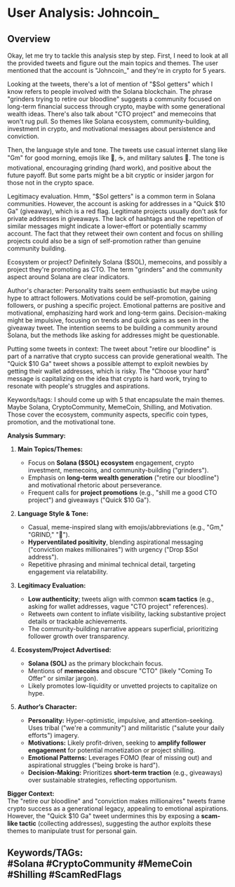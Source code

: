 # User Analysis: Johncoin_

## Overview

<think>
Okay, let me try to tackle this analysis step by step. First, I need to look at all the provided tweets and figure out the main topics and themes. The user mentioned that the account is "Johncoin_" and they're in crypto for 5 years.

Looking at the tweets, there's a lot of mention of "$Sol getters" which I know refers to people involved with the Solana blockchain. The phrase "grinders trying to retire our bloodline" suggests a community focused on long-term financial success through crypto, maybe with some generational wealth ideas. There's also talk about "CTO project" and memecoins that won't rug pull. So themes like Solana ecosystem, community-building, investment in crypto, and motivational messages about persistence and conviction.

Then, the language style and tone. The tweets use casual internet slang like "Gm" for good morning, emojis like 💪, ☕, and military salutes 🫡. The tone is motivational, encouraging grinding (hard work), and positive about the future payoff. But some parts might be a bit cryptic or insider jargon for those not in the crypto space.

Legitimacy evaluation. Hmm, "$Sol getters" is a common term in Solana communities. However, the account is asking for addresses in a "Quick $10 Ga" (giveaway), which is a red flag. Legitimate projects usually don't ask for private addresses in giveaways. The lack of hashtags and the repetition of similar messages might indicate a lower-effort or potentially scammy account. The fact that they retweet their own content and focus on shilling projects could also be a sign of self-promotion rather than genuine community building.

Ecosystem or project? Definitely Solana ($SOL), memecoins, and possibly a project they're promoting as CTO. The term "grinders" and the community aspect around Solana are clear indicators.

Author's character: Personality traits seem enthusiastic but maybe using hype to attract followers. Motivations could be self-promotion, gaining followers, or pushing a specific project. Emotional patterns are positive and motivational, emphasizing hard work and long-term gains. Decision-making might be impulsive, focusing on trends and quick gains as seen in the giveaway tweet. The intention seems to be building a community around Solana, but the methods like asking for addresses might be questionable.

Putting some tweets in context: The tweet about "retire our bloodline" is part of a narrative that crypto success can provide generational wealth. The "Quick $10 Ga" tweet shows a possible attempt to exploit newbies by getting their wallet addresses, which is risky. The "Choose your hard" message is capitalizing on the idea that crypto is hard work, trying to resonate with people's struggles and aspirations.

Keywords/tags: I should come up with 5 that encapsulate the main themes. Maybe Solana, CryptoCommunity, MemeCoin, Shilling, and Motivation. Those cover the ecosystem, community aspects, specific coin types, promotion, and the motivational tone.
</think>

**Analysis Summary:**  
1. **Main Topics/Themes:**  
   - Focus on **Solana ($SOL) ecosystem** engagement, crypto investment, memecoins, and community-building ("grinders").  
   - Emphasis on **long-term wealth generation** ("retire our bloodline") and motivational rhetoric about perseverance.  
   - Frequent calls for **project promotions** (e.g., "shill me a good CTO project") and giveaways ("Quick $10 Ga").  

2. **Language Style & Tone:**  
   - Casual, meme-inspired slang with emojis/abbreviations (e.g., "Gm," "GRIND," "🫡").  
   - **Hyperventilated positivity**, blending aspirational messaging ("conviction makes millionaires") with urgency ("Drop $Sol address").  
   - Repetitive phrasing and minimal technical detail, targeting engagement via relatability.  

3. **Legitimacy Evaluation:**  
   - **Low authenticity**; tweets align with common **scam tactics** (e.g., asking for wallet addresses, vague "CTO project" references).  
   - Retweets own content to inflate visibility, lacking substantive project details or trackable achievements.  
   - The community-building narrative appears superficial, prioritizing follower growth over transparency.  

4. **Ecosystem/Project Advertised:**  
   - **Solana (SOL)** as the primary blockchain focus.  
   - Mentions of **memecoins** and obscure "CTO" (likely "Coming To Offer" or similar jargon).  
   - Likely promotes low-liquidity or unvetted projects to capitalize on hype.  

5. **Author’s Character:**  
   - **Personality:** Hyper-optimistic, impulsive, and attention-seeking. Uses tribal ("we're a community") and militaristic ("salute your daily efforts") imagery.  
   - **Motivations:** Likely profit-driven, seeking to **amplify follower engagement** for potential monetization or project shilling.  
   - **Emotional Patterns:** Leverages FOMO (fear of missing out) and aspirational struggles ("being broke is hard").  
   - **Decision-Making:** Prioritizes **short-term traction** (e.g., giveaways) over sustainable strategies, reflecting opportunism.  

**Bigger Context:**  
The "retire our bloodline" and "conviction makes millionaires" tweets frame crypto success as a generational legacy, appealing to emotional aspirations. However, the "Quick $10 Ga" tweet undermines this by exposing a **scam-like tactic** (collecting addresses), suggesting the author exploits these themes to manipulate trust for personal gain.  

**Keywords/TAGs:**  
#Solana #CryptoCommunity #MemeCoin #Shilling #ScamRedFlags
---
